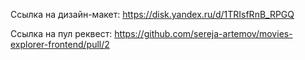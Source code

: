 Ссылка на дизайн-макет: https://disk.yandex.ru/d/1TRIsfRnB_RPGQ

Ссылка на пул реквест: https://github.com/sereja-artemov/movies-explorer-frontend/pull/2

